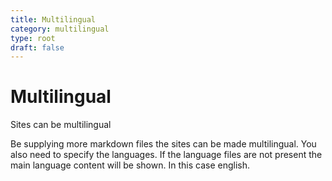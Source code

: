 ```yaml
---
title: Multilingual
category: multilingual
type: root
draft: false
---
```


# Multilingual

Sites can be multilingual

Be supplying more markdown files the sites can be made multilingual. You also need to specify the languages. If the language files are not present the main language content will be shown. In this case english.


